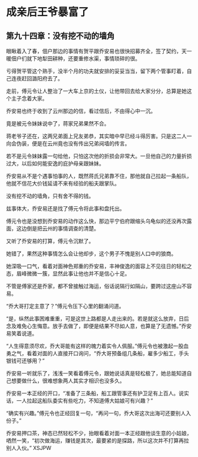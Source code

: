 # 成亲后王爷暴富了 
 ## 第九十四章：没有挖不动的墙角
  眼瞅着入了春，佃户那边的事情有贺平跟乔安易也很快招募齐全，签了契约，天一暖佃户们就下地犁田耕种，还要重修水渠，事情琐碎的很。  
  
 亏得贺平管这个熟手，没半个月的功夫就安排的妥妥当当，留下两个管事盯着，自己连夜赶回潞阳府去了。  
  
 走前，傅元令让人整治了一大车上京的土仪，让他带回去给大家分分，总算是她这个主子念着大家。  
  
 乔安易也终于收到了云州那边的信，看过信后，不由得心中一沉。  
  
 竟是被元令妹妹说中了，蒋家兄弟果然不合。  
  
 蒋老爷子还在，这两兄弟面上兄友弟恭，其实暗中早已经斗得厉害。只是这二人一向会伪装，便是在云州竟也没有传出兄弟阋墙的传言。  
  
 若不是元令妹妹露一句给他，只怕这次他的折损会非常大。一旦他自己的力量折损过大，以后如何能安逸的庇护母亲跟妹妹。  
  
 乔安易从不是个遇事怕事的人，既然蒋氏兄弟靠不住，那他就自己拉起一条船队，他就不信花大价钱延请不来有经验的船夫跟掌队。  
  
 没有挖不动的墙角，只有舍不得的钱。  
  
 兹事体大，乔安易还是找了傅元令将此事和盘托出。  
  
 傅元令也是没想到乔安易的动作这么快，那边平宁伯府跟缩头乌龟似的还没再次露面，这边倒是把云州的事情调查的清楚。  
  
 又听了乔安易的打算，傅元令沉默了。  
  
 她错了，果然这种事情怎么会让他却步，这个男子不愧是别人口中的狼商。  
  
 她深吸一口气，看着对面神色郑重的乔安易，丰神俊逸的面容上不见往日的轻松之态，眉峰微微一簇，显然此事让他也并不是信心十足。  
  
 不管是傅家还是乔家，都不曾接触过海运，俗话说隔行如隔山，要跨过这座山不容易。  
  
 “乔大哥打定主意了？”傅元令压下心里的翻涌问道。  
  
 “是，纵然此事困难重重，可是这世上路都是人走出来的。若是就这么放弃，日后念及难免心生悔意。放手去做了，即便是结果不尽如人意，也算是了无遗憾。”乔安易笑着说道。  
  
 “人生得意须尽欢，乔大哥能有这样的魄力着实令人佩服。”傅元令也被激起一股血勇之气，看着对面的人直接开口询问，“乔大哥预备组几条船，雇多少船工，手头银钱可还够用？”  
  
 乔安易一听就乐了，浅浅一笑看着傅元令，跟她说话真是轻松极了，她总能知道自己想要做什么，很难想象两人其实才相识也没多久。  
  
 乔安易一本正经的开口，“准备了三条船，船工跟管事还有护卫足有上百人。说实话，一人拉起这船队委实有些吃力，不知道傅大姑娘可有兴趣？”  
  
 “确实有兴趣。”傅元令也正经回复一句，“再问一句，乔大哥这次出海可还要别人入份子。”  
  
 乔安易押口茶，神态已然轻松不少，抬眼看着对面一本正经跟他谈生意的小姑娘，哂然一笑，“初次做海运，赚钱是其次，最要紧的是探路，所以这次并不打算再拉别人入伙。” 
XSJPW